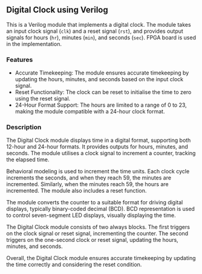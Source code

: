 ## Digital Clock using Verilog

This is a Verilog module that implements a digital clock. The module takes an input clock signal (`clk`) and a reset signal (`rst`), and provides output signals for hours (`hr`), minutes (`min`), and seconds (`sec`). FPGA board is used in the implementation.

### Features

- Accurate Timekeeping: The module ensures accurate timekeeping by updating the hours, minutes, and seconds based on the input clock signal.
- Reset Functionality: The clock can be reset to initialise the time to zero using the reset signal.
- 24-Hour Format Support: The hours are limited to a range of 0 to 23, making the module compatible with a 24-hour clock format.

### Description

The Digital Clock module displays time in a digital format, supporting both 12-hour and 24-hour formats. It provides outputs for hours, minutes, and seconds. The module utilises a clock signal to increment a counter, tracking the elapsed time.

Behavioral modeling is used to increment the time units. Each clock cycle increments the seconds, and when they reach 59, the minutes are incremented. Similarly, when the minutes reach 59, the hours are incremented. The module also includes a reset function.

The module converts the counter to a suitable format for driving digital displays, typically binary-coded decimal (BCD). BCD representation is used to control seven-segment LED displays, visually displaying the time.

The Digital Clock module consists of two always blocks. The first triggers on the clock signal or reset signal, incrementing the counter. The second triggers on the one-second clock or reset signal, updating the hours, minutes, and seconds.

Overall, the Digital Clock module ensures accurate timekeeping by updating the time correctly and considering the reset condition.


